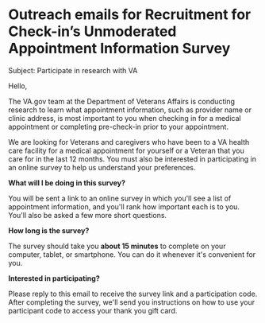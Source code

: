 # Outreach emails for Recruitment for Check-in’s Unmoderated Appointment Information Survey

Subject: Participate in research with VA

Hello,

The VA.gov team at the Department of Veterans Affairs is conducting research to learn what appointment information, such as provider name or clinic address, is most important to you when checking in for a medical appointment or completing pre-check-in prior to your appointment.

We are looking for Veterans and caregivers who have been to a VA health care facility for a medical appointment for yourself or a Veteran that you care for in the last 12 months. You must also be interested in participating in an online survey to help us understand your preferences.

**What will I be doing in this survey?**

You will be sent a link to an online survey in which you'll see a list of appointment information, and you'll rank how important each is to you. You'll also be asked a few more short questions.

**How long is the survey?**

The survey should take you **about 15 minutes** to complete on your computer, tablet, or smartphone. You can do it whenever it's convenient for you.

**Interested in participating?** 

Please reply to this email to receive the survey link and a participation code. After completing the survey, we'll send you instructions on how to use your participant code to access your thank you gift card.
